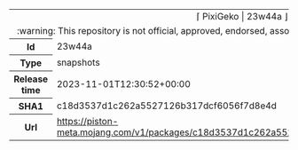 <html><table>
<tr><td colspan="2" align="center"><img width="0" height="0"><br/>⌈ PixiGeko | 23w44a ⌋<br/><img width="0" height="0"></td></tr>
<tr><td colspan="2" align="center"><img width="0" height="0"><br/>
:warning: This repository is not official, approved, endorsed, associated or connected with Mojang :warning:
<br/><img width="0" height="0"></td></tr>
<tr><th>Id</th><td>23w44a</td></tr>
<tr><th>Type</th><td>snapshots</td></tr>
<tr><th>Release time</th><td>2023-11-01T12:30:52+00:00</td></tr>
<tr><th>SHA1</th><td>c18d3537d1c262a5527126b317dcf6056f7d8e4d</td></tr>
<tr><th>Url</th><td><a href="https://piston-meta.mojang.com/v1/packages/c18d3537d1c262a5527126b317dcf6056f7d8e4d/23w44a.json">https://piston-meta.mojang.com/v1/packages/c18d3537d1c262a5527126b317dcf6056f7d8e4d/23w44a.json</a></td></tr>
